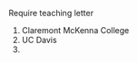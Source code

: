 Require teaching letter
1. Claremont McKenna College
2. UC Davis
3. 
<!--stackedit_data:
eyJoaXN0b3J5IjpbLTc4OTMwNjI1NiwxODE1MDg4ODIzXX0=
-->